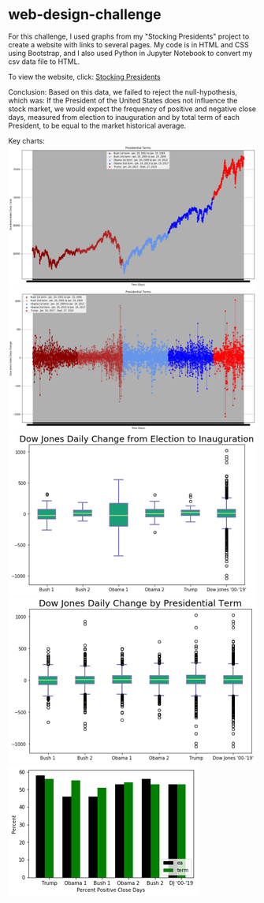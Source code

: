 # web-design-challenge

For this challenge, I used graphs from my "Stocking Presidents" project to create a website with links to several pages. My code is in HTML and CSS using Bootstrap, and I also used Python in Jupyter Notebook to convert my csv data file to HTML.

To view the website, click: [Stocking Presidents](https://dianess.github.io/web-design-challenge/)

Conclusion: Based on this data, we failed to reject the null-hypothesis, which was: If the President of the United States does not influence the stock market, we would expect the frequency of positive and negative close days, measured from election to inauguration and by total term of each President, to be equal to the market historical average.

Key charts: \
<img src="/WebVisualizations/Resources/assets:images/Presidential_term_Daily_Close.png" alt="Daily Close">
<img src="/WebVisualizations/Resources/assets:images/Presidential_term_Daily_Change.png" alt="Daily Change">
<img src="/WebVisualizations/Resources/assets:images/Election_to_Inauguration_boxplot.png" alt="Box Plot Election to Inauguration">
<img src="/WebVisualizations/Resources/assets:images/Presidential_Term_boxplot.png" alt="Box Plot Presidential Term">
<img src="/WebVisualizations/Resources/assets:images/Percent_Positive_Close_Days.png" alt="Percent Positive Close Days">
